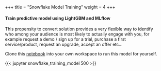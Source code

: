 +++
title = "Snowflake Model Training"
weight = 4
+++

#### Train predictive model using LightGBM and MLflow

This propensity to convert solution provides a very flexible way to identify who among your audience is most likely to actually engage with you, for example request a demo / sign up for a trial, purchase a first service/product, request an upgrade, accept an offer etc…

Clone this [notebook](https://github.com/snowplow/composable-cdp-with-predictive-ml-modeling-accelerator/blob/main/content/predictive_ml_models/static/snowflake_training_model.ipynb) into your own workspace to run this model for yourself.

{{< jupyter snowflake_training_model 500 >}}
